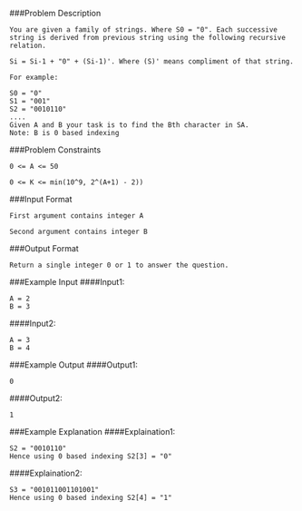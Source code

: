 ###Problem Description
```
You are given a family of strings. Where S0 = "0". Each successive string is derived from previous string using the following recursive relation.

Si = Si-1 + "0" + (Si-1)'. Where (S)' means compliment of that string.

For example:

S0 = "0"
S1 = "001"
S2 = "0010110"
....
Given A and B your task is to find the Bth character in SA.
Note: B is 0 based indexing
```

###Problem Constraints
```
0 <= A <= 50

0 <= K <= min(10^9, 2^(A+1) - 2))
```

###Input Format
```
First argument contains integer A

Second argument contains integer B
```

###Output Format
```
Return a single integer 0 or 1 to answer the question.
```

###Example Input
####Input1:
```
A = 2
B = 3
```
####Input2:

```
A = 3
B = 4
```

###Example Output
####Output1:
```
0
```

####Output2:

```
1
```

###Example Explanation
####Explaination1:
```
S2 = "0010110"
Hence using 0 based indexing S2[3] = "0"
```
####Explaination2:

```
S3 = "001011001101001"
Hence using 0 based indexing S2[4] = "1"
```